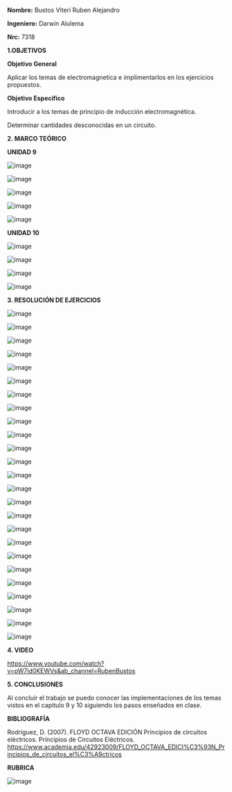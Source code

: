 **Nombre:** Bustos Viteri Ruben Alejandro

**Ingeniero:** Darwin Alulema

**Nrc:** 7318

**1.OBJETIVOS**

**Objetivo General**

Aplicar los temas de electromagnetica e implimentarlos en los ejercicios propuestos.

**Objetivo Especifico**

Introducir a los temas de principio de inducción electromagnética.

Determinar cantidades desconocidas en un circuito.

**2. MARCO TEÓRICO**

**UNIDAD 9**

![image](https://user-images.githubusercontent.com/105680588/177930956-dd76f04e-b1b0-4404-b946-f0602999888e.png)

![image](https://user-images.githubusercontent.com/105680588/177931016-0ce77c9e-ae3c-44b4-bb4f-dcb9f2a37f72.png)

![image](https://user-images.githubusercontent.com/105680588/177931075-a6f70f63-27d0-4f0b-9205-c19e6061a8e1.png)

![image](https://user-images.githubusercontent.com/105680588/177931127-8f3161b2-2641-422b-a4c7-6a0b7f84d65b.png)

![image](https://user-images.githubusercontent.com/105680588/177931184-6b4bc182-be4f-40d5-834a-19e49ae71ed3.png)

**UNIDAD 10**

![image](https://user-images.githubusercontent.com/105680588/177931275-c687cce9-7284-4bde-92a3-16ebf209fee9.png)

![image](https://user-images.githubusercontent.com/105680588/177931344-446ec8d5-583b-4045-8ffc-e33505a493d6.png)

![image](https://user-images.githubusercontent.com/105680588/177931415-5abc6bd7-6843-486f-a73b-1b8d3e8d91ce.png)

![image](https://user-images.githubusercontent.com/105680588/177931474-156bdd05-eb3a-45f7-87db-e5949bd44c91.png)

**3. RESOLUCIÓN DE EJERCICIOS**

![image](https://user-images.githubusercontent.com/105680588/177931874-371475cd-fddc-4013-b0b0-78a0c4ea9b58.png)

![image](https://user-images.githubusercontent.com/105680588/177931943-5c9eb940-6525-4b17-b489-abf9980bea33.png)

![image](https://user-images.githubusercontent.com/105680588/177931991-5c0fe096-ac79-41bc-a065-f25b15829fc1.png)

![image](https://user-images.githubusercontent.com/105680588/177932032-842a0a12-b96e-45af-9469-b8f0f50a254b.png)

![image](https://user-images.githubusercontent.com/105680588/177932065-fb88eb2f-2dee-4c11-99fc-0d21edffdb19.png)

![image](https://user-images.githubusercontent.com/105680588/177932112-2a5c9320-73dd-4ca8-8730-67809a6e6e9c.png)

![image](https://user-images.githubusercontent.com/105680588/177932139-29b434e7-9fc9-41d0-afd3-b558ac415619.png)

![image](https://user-images.githubusercontent.com/105680588/177932180-b531bada-6494-4841-90ef-d5b9e784f4ab.png)

![image](https://user-images.githubusercontent.com/105680588/177932230-8cad5204-381d-4117-a870-2d4eb9fdd656.png)

![image](https://user-images.githubusercontent.com/105680588/177932256-158de950-35a1-49d9-b1ec-6620d845ec1c.png)

![image](https://user-images.githubusercontent.com/105680588/177932290-e6bcbc2c-09c0-482c-bf06-f3e2444cff6c.png)

![image](https://user-images.githubusercontent.com/105680588/177932317-7cf419c4-68f6-48b3-b9a8-faef0a418313.png)

![image](https://user-images.githubusercontent.com/105680588/177932345-65103ffe-a899-4946-9631-96ecf542fb1d.png)

![image](https://user-images.githubusercontent.com/105680588/177932365-40b79423-1771-4210-8cd9-369191166a17.png)

![image](https://user-images.githubusercontent.com/105680588/177932402-3ffd7548-0a57-4d8c-9842-04e71652ae6f.png)

![image](https://user-images.githubusercontent.com/105680588/177932436-340871bd-7559-48ea-a4c9-3e2de5acedec.png)

![image](https://user-images.githubusercontent.com/105680588/177932470-a2d26c87-9e09-4e86-b0a1-2b1b22159380.png)

![image](https://user-images.githubusercontent.com/105680588/177932483-fb094f87-d07a-4938-8c87-68109ea4bde3.png)

![image](https://user-images.githubusercontent.com/105680588/177932532-a067c305-b40d-4c1e-b2dc-6c34d5027613.png)

![image](https://user-images.githubusercontent.com/105680588/177932561-fd9781c6-42f6-472d-8db9-2a3c4a30c4f1.png)

![image](https://user-images.githubusercontent.com/105680588/177932639-a4e53eba-9fdf-4462-8718-900d3e5c816b.png)

![image](https://user-images.githubusercontent.com/105680588/177932663-ecd4229b-84f0-4f3a-9150-c1b6e9ffb29f.png)

![image](https://user-images.githubusercontent.com/105680588/177932689-d92c8586-1153-4370-89f7-ab8b7fc92518.png)

![image](https://user-images.githubusercontent.com/105680588/177932836-0f4fa62f-3d32-4c04-9fe3-de588ec3d1b4.png)

![image](https://user-images.githubusercontent.com/105680588/177932870-31674ffd-f2fa-4365-a38c-f4c2d527defe.png)

**4. VIDEO**

https://www.youtube.com/watch?v=pW7id0KEWVs&ab_channel=RubenBustos

**5. CONCLUSIONES**

Al concluir el trabajo se puedo conocer las implementaciones de los temas vistos en el capitulo 9 y 10 siguiendo los pasos enseñados en clase.

**BIBLIOGRAFÍA**

Rodriguez, D. (2007). FLOYD OCTAVA EDICIÓN Principios de circuitos eléctricos. Principios de Circuitos Eléctricos. https://www.academia.edu/42923009/FLOYD_OCTAVA_EDICI%C3%93N_Principios_de_circuitos_el%C3%A9ctricos

**RUBRICA**

![image](https://user-images.githubusercontent.com/105680588/177933353-b0401ed8-6a0e-48d8-9b29-de73e1a12ef2.png)
